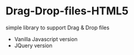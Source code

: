 # Drag-Drop-files-HTML5
simple library to support Drag & Drop files

- Vanilla Javascript version
- JQuery version
